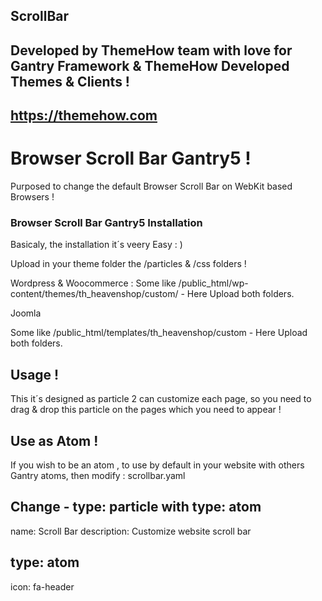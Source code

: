 ## ScrollBar


## Developed by ThemeHow team with love for Gantry Framework & ThemeHow Developed Themes & Clients !

## https://themehow.com

# Browser Scroll Bar Gantry5 !

Purposed to change the default Browser Scroll Bar on WebKit based Browsers !

###   Browser Scroll Bar Gantry5 Installation

Basicaly, the installation it´s veery Easy : )

Upload in your theme folder the /particles & /css folders !

Wordpress & Woocommerce : 
Some like /public_html/wp-content/themes/th_heavenshop/custom/  - Here Upload both folders.

Joomla 

Some like /public_html/templates/th_heavenshop/custom  - Here Upload both folders.

## Usage !

This it´s designed as particle 2 can customize each page, so you need to drag & drop this particle on the pages which you need to appear !

## Use as Atom !

If you wish to be an atom , to use by default in your website with others Gantry atoms, then modify : scrollbar.yaml

 ## Change -  type: particle with type: atom 

 name: Scroll Bar
description: Customize website scroll bar
## type: atom
icon: fa-header


